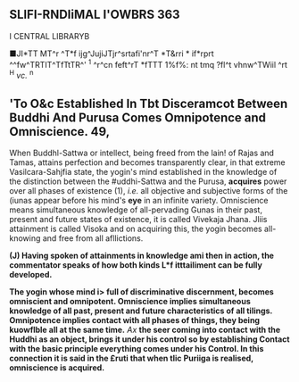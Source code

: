 ## **SLlFI-RNDIiMAL I'OWBRS** 363

I CENTRAL LIBRARYB

■JI\*TT MT^r ^T\*f ijg^JujiJTjr^srtafi'nr^T *T&rri \* if\*rprt ^^fw^TRTIT^TfTtTR^' <sup>1</sup> ^r^cn feft^rT \*fTTT 1%f%: nt tmq ?fl^t vhnw^TWiil ^rt <sup>H</sup> *vc.* <sup>n</sup>

## **'To O&c Established In Tbt Disceramcot Between Buddhi And Purusa Comes Omnipotence and Omniscience. 49,**

When Buddhl-Sattwa or intellect, being freed from the lain! of Rajas and Tamas, attains perfection and becomes transparently clear, in that extreme Vasilcara-Sahjfia state, the yogin's mind established in the knowledge of the distinction between the #uddhi-Sattwa and the Purusa, **acquires** power over all phases of existence (1), *i.e.* all objective and subjective forms of the (iunas appear before his mind's **eye** in an infinite variety. Omniscience means simultaneous knowledge of all-pervading Gunas in their past, present and future states of existence, it is called Vivekaja Jhana. Jliis attainment is called Visoka and on acquiring this, the yogin becomes all-knowing and free from all afllictions.

**(J) Having spoken of attainments in knowledge ami then in action, the commentator speaks of how both kinds L\*f itttailiment can be fully developed.**

**The yogin whose mind i> full of discriminative discernment, becomes omniscient and omnipotent. Omniscience implies simultaneous knowledge of all past, present and future characteristics of all tilings. Omnipotence implies contact with all phases of things, they being kuowflble all at the same time.** *Ax* **the seer coming into contact with the Huddhi as an object, brings it under his control so by establishing Contact with the basic principle everything comes under his Control. In this connection it is said in the £ruti that when tlic Puriiga is realised, omniscience is acquired.**